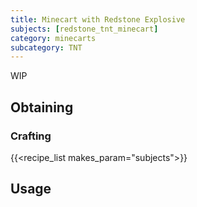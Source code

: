 ```yaml
---
title: Minecart with Redstone Explosive
subjects: [redstone_tnt_minecart]
category: minecarts
subcategory: TNT
---
```


WIP

Obtaining
---------

### Crafting
{{<recipe_list makes_param="subjects">}}

Usage
-----
